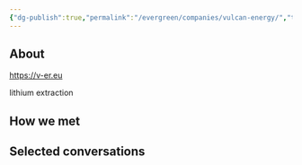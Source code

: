 ```yaml
---
{"dg-publish":true,"permalink":"/evergreen/companies/vulcan-energy/","tags":["company"]}
---
```



## About

https://v-er.eu

lithium extraction

## How we met


## Selected conversations


